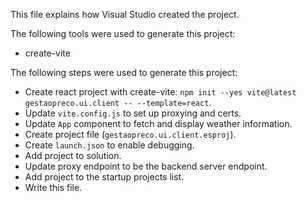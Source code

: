 This file explains how Visual Studio created the project.

The following tools were used to generate this project:
- create-vite

The following steps were used to generate this project:
- Create react project with create-vite: `npm init --yes vite@latest gestaopreco.ui.client -- --template=react`.
- Update `vite.config.js` to set up proxying and certs.
- Update `App` component to fetch and display weather information.
- Create project file (`gestaopreco.ui.client.esproj`).
- Create `launch.json` to enable debugging.
- Add project to solution.
- Update proxy endpoint to be the backend server endpoint.
- Add project to the startup projects list.
- Write this file.
